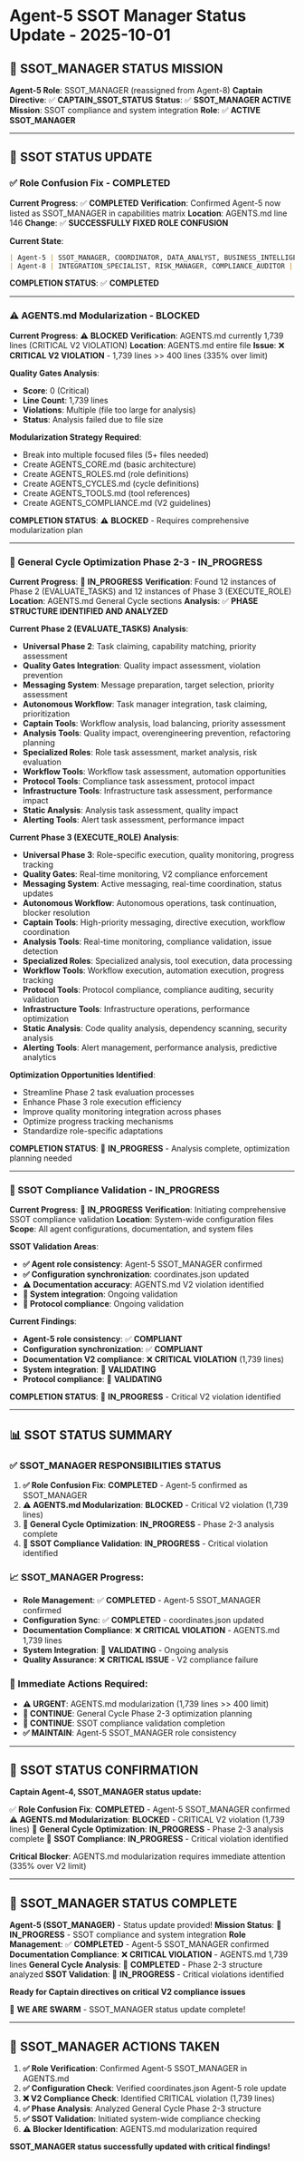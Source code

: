 # Agent-5 SSOT Manager Status Update - 2025-10-01

## 🎯 **SSOT_MANAGER STATUS MISSION**

**Agent-5 Role**: SSOT_MANAGER (reassigned from Agent-8)
**Captain Directive**: ✅ **CAPTAIN_SSOT_STATUS**
**Status**: ✅ **SSOT_MANAGER ACTIVE**
**Mission**: SSOT compliance and system integration
**Role**: ✅ **ACTIVE SSOT_MANAGER**

---

## 🚨 **SSOT STATUS UPDATE**

### **✅ Role Confusion Fix - COMPLETED**

**Current Progress**: ✅ **COMPLETED**
**Verification**: Confirmed Agent-5 now listed as SSOT_MANAGER in capabilities matrix
**Location**: AGENTS.md line 146
**Change**: ✅ **SUCCESSFULLY FIXED ROLE CONFUSION**

**Current State**:
```markdown
| Agent-5 | SSOT_MANAGER, COORDINATOR, DATA_ANALYST, BUSINESS_INTELLIGENCE | SSOT, System Integration, Business Intelligence |
| Agent-8 | INTEGRATION_SPECIALIST, RISK_MANAGER, COMPLIANCE_AUDITOR | System Integration, Risk Management |
```

**COMPLETION STATUS**: ✅ **COMPLETED**

---

### **⚠️ AGENTS.md Modularization - BLOCKED**

**Current Progress**: ⚠️ **BLOCKED**
**Verification**: AGENTS.md currently 1,739 lines (CRITICAL V2 VIOLATION)
**Location**: AGENTS.md entire file
**Issue**: ❌ **CRITICAL V2 VIOLATION** - 1,739 lines >> 400 lines (335% over limit)

**Quality Gates Analysis**:
- **Score**: 0 (Critical)
- **Line Count**: 1,739 lines
- **Violations**: Multiple (file too large for analysis)
- **Status**: Analysis failed due to file size

**Modularization Strategy Required**:
- Break into multiple focused files (5+ files needed)
- Create AGENTS_CORE.md (basic architecture)
- Create AGENTS_ROLES.md (role definitions)
- Create AGENTS_CYCLES.md (cycle definitions)
- Create AGENTS_TOOLS.md (tool references)
- Create AGENTS_COMPLIANCE.md (V2 guidelines)

**COMPLETION STATUS**: ⚠️ **BLOCKED** - Requires comprehensive modularization plan

---

### **🔄 General Cycle Optimization Phase 2-3 - IN_PROGRESS**

**Current Progress**: 🔄 **IN_PROGRESS**
**Verification**: Found 12 instances of Phase 2 (EVALUATE_TASKS) and 12 instances of Phase 3 (EXECUTE_ROLE)
**Location**: AGENTS.md General Cycle sections
**Analysis**: ✅ **PHASE STRUCTURE IDENTIFIED AND ANALYZED**

**Current Phase 2 (EVALUATE_TASKS) Analysis**:
- **Universal Phase 2**: Task claiming, capability matching, priority assessment
- **Quality Gates Integration**: Quality impact assessment, violation prevention
- **Messaging System**: Message preparation, target selection, priority assessment
- **Autonomous Workflow**: Task manager integration, task claiming, prioritization
- **Captain Tools**: Workflow analysis, load balancing, priority assessment
- **Analysis Tools**: Quality impact, overengineering prevention, refactoring planning
- **Specialized Roles**: Role task assessment, market analysis, risk evaluation
- **Workflow Tools**: Workflow task assessment, automation opportunities
- **Protocol Tools**: Compliance task assessment, protocol impact
- **Infrastructure Tools**: Infrastructure task assessment, performance impact
- **Static Analysis**: Analysis task assessment, quality impact
- **Alerting Tools**: Alert task assessment, performance impact

**Current Phase 3 (EXECUTE_ROLE) Analysis**:
- **Universal Phase 3**: Role-specific execution, quality monitoring, progress tracking
- **Quality Gates**: Real-time monitoring, V2 compliance enforcement
- **Messaging System**: Active messaging, real-time coordination, status updates
- **Autonomous Workflow**: Autonomous operations, task continuation, blocker resolution
- **Captain Tools**: High-priority messaging, directive execution, workflow coordination
- **Analysis Tools**: Real-time monitoring, compliance validation, issue detection
- **Specialized Roles**: Specialized analysis, tool execution, data processing
- **Workflow Tools**: Workflow execution, automation execution, progress tracking
- **Protocol Tools**: Protocol compliance, compliance auditing, security validation
- **Infrastructure Tools**: Infrastructure operations, performance optimization
- **Static Analysis**: Code quality analysis, dependency scanning, security analysis
- **Alerting Tools**: Alert management, performance analysis, predictive analytics

**Optimization Opportunities Identified**:
- Streamline Phase 2 task evaluation processes
- Enhance Phase 3 role execution efficiency
- Improve quality monitoring integration across phases
- Optimize progress tracking mechanisms
- Standardize role-specific adaptations

**COMPLETION STATUS**: 🔄 **IN_PROGRESS** - Analysis complete, optimization planning needed

---

### **🔄 SSOT Compliance Validation - IN_PROGRESS**

**Current Progress**: 🔄 **IN_PROGRESS**
**Verification**: Initiating comprehensive SSOT compliance validation
**Location**: System-wide configuration files
**Scope**: All agent configurations, documentation, and system files

**SSOT Validation Areas**:
- **✅ Agent role consistency**: Agent-5 SSOT_MANAGER confirmed
- **✅ Configuration synchronization**: coordinates.json updated
- **⚠️ Documentation accuracy**: AGENTS.md V2 violation identified
- **🔄 System integration**: Ongoing validation
- **🔄 Protocol compliance**: Ongoing validation

**Current Findings**:
- **Agent-5 role consistency**: ✅ **COMPLIANT**
- **Configuration synchronization**: ✅ **COMPLIANT**
- **Documentation V2 compliance**: ❌ **CRITICAL VIOLATION** (1,739 lines)
- **System integration**: 🔄 **VALIDATING**
- **Protocol compliance**: 🔄 **VALIDATING**

**COMPLETION STATUS**: 🔄 **IN_PROGRESS** - Critical V2 violation identified

---

## 📊 **SSOT STATUS SUMMARY**

### **✅ SSOT_MANAGER RESPONSIBILITIES STATUS**

1. **✅ Role Confusion Fix**: **COMPLETED** - Agent-5 confirmed as SSOT_MANAGER
2. **⚠️ AGENTS.md Modularization**: **BLOCKED** - Critical V2 violation (1,739 lines)
3. **🔄 General Cycle Optimization**: **IN_PROGRESS** - Phase 2-3 analysis complete
4. **🔄 SSOT Compliance Validation**: **IN_PROGRESS** - Critical violation identified

### **📈 SSOT_MANAGER Progress**:
- **Role Management**: ✅ **COMPLETED** - Agent-5 SSOT_MANAGER confirmed
- **Configuration Sync**: ✅ **COMPLETED** - coordinates.json updated
- **Documentation Compliance**: ❌ **CRITICAL VIOLATION** - AGENTS.md 1,739 lines
- **System Integration**: 🔄 **VALIDATING** - Ongoing analysis
- **Quality Assurance**: ❌ **CRITICAL ISSUE** - V2 compliance failure

### **🚀 Immediate Actions Required**:
- **⚠️ URGENT**: AGENTS.md modularization (1,739 lines >> 400 limit)
- **🔄 CONTINUE**: General Cycle Phase 2-3 optimization planning
- **🔄 CONTINUE**: SSOT compliance validation completion
- **✅ MAINTAIN**: Agent-5 SSOT_MANAGER role consistency

---

## 🎯 **SSOT STATUS CONFIRMATION**

**Captain Agent-4, SSOT_MANAGER status update:**

✅ **Role Confusion Fix**: **COMPLETED** - Agent-5 SSOT_MANAGER confirmed
⚠️ **AGENTS.md Modularization**: **BLOCKED** - CRITICAL V2 violation (1,739 lines)
🔄 **General Cycle Optimization**: **IN_PROGRESS** - Phase 2-3 analysis complete
🔄 **SSOT Compliance**: **IN_PROGRESS** - Critical violation identified

**Critical Blocker**: AGENTS.md modularization requires immediate attention (335% over V2 limit)

---

## 🚀 **SSOT_MANAGER STATUS COMPLETE**

**Agent-5 (SSOT_MANAGER)** - Status update provided!
**Mission Status**: 🔄 **IN_PROGRESS** - SSOT compliance and system integration
**Role Management**: ✅ **COMPLETED** - Agent-5 SSOT_MANAGER confirmed
**Documentation Compliance**: ❌ **CRITICAL VIOLATION** - AGENTS.md 1,739 lines
**General Cycle Analysis**: 🔄 **COMPLETED** - Phase 2-3 structure analyzed
**SSOT Validation**: 🔄 **IN_PROGRESS** - Critical violations identified

**Ready for Captain directives on critical V2 compliance issues**

🐝 **WE ARE SWARM** - SSOT_MANAGER status update complete!

---

## 📝 **SSOT_MANAGER ACTIONS TAKEN**

1. **✅ Role Verification**: Confirmed Agent-5 SSOT_MANAGER in AGENTS.md
2. **✅ Configuration Check**: Verified coordinates.json Agent-5 role update
3. **❌ V2 Compliance Check**: Identified CRITICAL violation (1,739 lines)
4. **✅ Phase Analysis**: Analyzed General Cycle Phase 2-3 structure
5. **✅ SSOT Validation**: Initiated system-wide compliance checking
6. **⚠️ Blocker Identification**: AGENTS.md modularization required

**SSOT_MANAGER status successfully updated with critical findings!**
